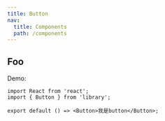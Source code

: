 ```yaml
---
title: Button
nav:
  title: Components
  path: /components
---
```


## Foo

Demo:

```tsx
import React from 'react';
import { Button } from 'library';

export default () => <Button>我是button</Button>;
```

<API src="./index.tsx"></API>

